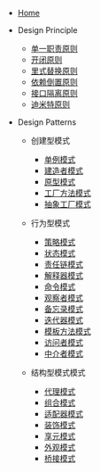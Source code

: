 - [Home](/)

- Design Principle

  - [单一职责原则](/designprinciple/SRP.md)
  - [开闭原则](/designprinciple/OCP.md)
  - [里式替换原则](/designprinciple/LSP.md)
  - [依赖倒置原则](/designprinciple/DIP.md)
  - [接口隔离原则](/designprinciple/ISP.md)
  - [迪米特原则](/designprinciple/LODorLKP.md)

- Design Patterns

  - 创建型模式
  
    - [单例模式](/designpatterns/Singleton.md)
    - [建造者模式](/designpatterns/Builder.md)
    - [原型模式](/designpatterns/Prototype.md)
    - [工厂方法模式](/designpatterns/FactoryMethod.md)
    - [抽象工厂模式](/designpatterns/AbstractFactory.md)

  - 行为型模式
  
    - [策略模式](/designpatterns/Strategy.md)
    - [状态模式](/designpatterns/State.md)
    - [责任链模式](/designpatterns/ChainOfResponsibility.md)
    - [解释器模式](/designpatterns/解释器模式.md)
    - [命令模式](/designpatterns/命令模式.md)
    - [观察者模式](/designpatterns/观察者模式.md)
    - [备忘录模式](/designpatterns/备忘录模式.md)
    - [迭代器模式](/designpatterns/迭代器模式.md)
    - [模板方法模式](/designpatterns/模板方法模式.md)
    - [访问者模式](/designpatterns/访问者模式.md)
    - [中介者模式](/designpatterns/中介者模式.md)

  - 结构型模式模式
  
    - [代理模式](/designpatterns/代理模式.md)
    - [组合模式](/designpatterns/组合模式.md)
    - [适配器模式](/designpatterns/适配器模式.md)
    - [装饰模式](/designpatterns/装饰模式.md)
    - [享元模式](/designpatterns/享元模式.md)
    - [外观模式](/designpatterns/外观模式.md)
    - [桥接模式](/designpatterns/桥接模式.md)
